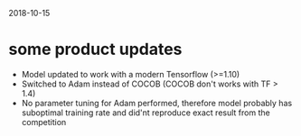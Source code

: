 2018-10-15
# some product updates
- Model updated to work with a modern Tensorflow (>=1.10)
- Switched to Adam instead of COCOB (COCOB don't works with TF > 1.4)
- No parameter tuning for Adam performed, therefore model probably has
 suboptimal training rate and did'nt reproduce exact result from the competition